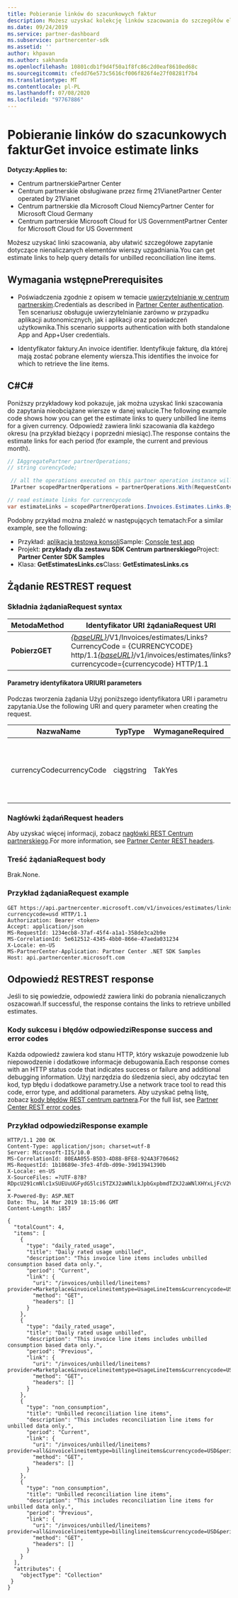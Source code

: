 ```yaml
---
title: Pobieranie linków do szacunkowych faktur
description: Możesz uzyskać kolekcję linków szacowania do szczegółów elementu wiersza uzgodnienia zapytania.
ms.date: 09/24/2019
ms.service: partner-dashboard
ms.subservice: partnercenter-sdk
ms.assetid: ''
author: khpavan
ms.author: sakhanda
ms.openlocfilehash: 10801cdb1f9d4f50a1f8fc86c2d0eaf8610ed68c
ms.sourcegitcommit: cfedd76e573c5616cf006f826f4e27f08281f7b4
ms.translationtype: MT
ms.contentlocale: pl-PL
ms.lasthandoff: 07/08/2020
ms.locfileid: "97767886"
---
```

# <a name="get-invoice-estimate-links"></a><span data-ttu-id="0ad39-103">Pobieranie linków do szacunkowych faktur</span><span class="sxs-lookup"><span data-stu-id="0ad39-103">Get invoice estimate links</span></span>

<span data-ttu-id="0ad39-104">**Dotyczy:**</span><span class="sxs-lookup"><span data-stu-id="0ad39-104">**Applies to:**</span></span>

- <span data-ttu-id="0ad39-105">Centrum partnerskie</span><span class="sxs-lookup"><span data-stu-id="0ad39-105">Partner Center</span></span>
- <span data-ttu-id="0ad39-106">Centrum partnerskie obsługiwane przez firmę 21Vianet</span><span class="sxs-lookup"><span data-stu-id="0ad39-106">Partner Center operated by 21Vianet</span></span>
- <span data-ttu-id="0ad39-107">Centrum partnerskie dla Microsoft Cloud Niemcy</span><span class="sxs-lookup"><span data-stu-id="0ad39-107">Partner Center for Microsoft Cloud Germany</span></span>
- <span data-ttu-id="0ad39-108">Centrum partnerskie Microsoft Cloud for US Government</span><span class="sxs-lookup"><span data-stu-id="0ad39-108">Partner Center for Microsoft Cloud for US Government</span></span>

<span data-ttu-id="0ad39-109">Możesz uzyskać linki szacowania, aby ułatwić szczegółowe zapytanie dotyczące nienaliczanych elementów wierszy uzgadniania.</span><span class="sxs-lookup"><span data-stu-id="0ad39-109">You can get estimate links to help query details for unbilled reconciliation line items.</span></span>

## <a name="prerequisites"></a><span data-ttu-id="0ad39-110">Wymagania wstępne</span><span class="sxs-lookup"><span data-stu-id="0ad39-110">Prerequisites</span></span>

- <span data-ttu-id="0ad39-111">Poświadczenia zgodnie z opisem w temacie [uwierzytelnianie w centrum partnerskim](partner-center-authentication.md).</span><span class="sxs-lookup"><span data-stu-id="0ad39-111">Credentials as described in [Partner Center authentication](partner-center-authentication.md).</span></span> <span data-ttu-id="0ad39-112">Ten scenariusz obsługuje uwierzytelnianie zarówno w przypadku aplikacji autonomicznych, jak i aplikacji oraz poświadczeń użytkownika.</span><span class="sxs-lookup"><span data-stu-id="0ad39-112">This scenario supports authentication with both standalone App and App+User credentials.</span></span>

- <span data-ttu-id="0ad39-113">Identyfikator faktury.</span><span class="sxs-lookup"><span data-stu-id="0ad39-113">An invoice identifier.</span></span> <span data-ttu-id="0ad39-114">Identyfikuje fakturę, dla której mają zostać pobrane elementy wiersza.</span><span class="sxs-lookup"><span data-stu-id="0ad39-114">This identifies the invoice for which to retrieve the line items.</span></span>

## <a name="c"></a><span data-ttu-id="0ad39-115">C\#</span><span class="sxs-lookup"><span data-stu-id="0ad39-115">C\#</span></span>

<span data-ttu-id="0ad39-116">Poniższy przykładowy kod pokazuje, jak można uzyskać linki szacowania do zapytania nieobciążane wiersze w danej walucie.</span><span class="sxs-lookup"><span data-stu-id="0ad39-116">The following example code shows how you can get the estimate links to query unbilled line items for a given currency.</span></span> <span data-ttu-id="0ad39-117">Odpowiedź zawiera linki szacowania dla każdego okresu (na przykład bieżący i poprzedni miesiąc).</span><span class="sxs-lookup"><span data-stu-id="0ad39-117">The response contains the estimate links for each period (for example, the current and previous month).</span></span>

``` csharp
// IAggregatePartner partnerOperations;
// string curencyCode;

 // all the operations executed on this partner operation instance will share the same correlation Id but will differ in request Id
 IPartner scopedPartnerOperations = partnerOperations.With(RequestContextFactory.Instance.Create(Guid.NewGuid()));

// read estimate links for currencycode
var estimateLinks = scopedPartnerOperations.Invoices.Estimates.Links.ByCurrency(curencyCode).Get();
```

<span data-ttu-id="0ad39-118">Podobny przykład można znaleźć w następujących tematach:</span><span class="sxs-lookup"><span data-stu-id="0ad39-118">For a similar example, see the following:</span></span>

- <span data-ttu-id="0ad39-119">Przykład: [aplikacja testowa konsoli](console-test-app.md)</span><span class="sxs-lookup"><span data-stu-id="0ad39-119">Sample: [Console test app](console-test-app.md)</span></span>
- <span data-ttu-id="0ad39-120">Projekt: **przykłady dla zestawu SDK Centrum partnerskiego**</span><span class="sxs-lookup"><span data-stu-id="0ad39-120">Project: **Partner Center SDK Samples**</span></span>
- <span data-ttu-id="0ad39-121">Klasa: **GetEstimatesLinks.cs**</span><span class="sxs-lookup"><span data-stu-id="0ad39-121">Class: **GetEstimatesLinks.cs**</span></span>

## <a name="rest-request"></a><span data-ttu-id="0ad39-122">Żądanie REST</span><span class="sxs-lookup"><span data-stu-id="0ad39-122">REST request</span></span>

### <a name="request-syntax"></a><span data-ttu-id="0ad39-123">Składnia żądania</span><span class="sxs-lookup"><span data-stu-id="0ad39-123">Request syntax</span></span>

| <span data-ttu-id="0ad39-124">Metoda</span><span class="sxs-lookup"><span data-stu-id="0ad39-124">Method</span></span>  | <span data-ttu-id="0ad39-125">Identyfikator URI żądania</span><span class="sxs-lookup"><span data-stu-id="0ad39-125">Request URI</span></span>                                                                                                 |
|---------|-------------------------------------------------------------------------------------------------------------|
| <span data-ttu-id="0ad39-126">**Pobierz**</span><span class="sxs-lookup"><span data-stu-id="0ad39-126">**GET**</span></span> | <span data-ttu-id="0ad39-127">[*{baseURL}*](partner-center-rest-urls.md)/V1/Invoices/estimates/Links? CurrencyCode = {CURRENCYCODE} http/1.1</span><span class="sxs-lookup"><span data-stu-id="0ad39-127">[*{baseURL}*](partner-center-rest-urls.md)/v1/invoices/estimates/links?currencycode={currencycode} HTTP/1.1</span></span> |

#### <a name="uri-parameters"></a><span data-ttu-id="0ad39-128">Parametry identyfikatora URI</span><span class="sxs-lookup"><span data-stu-id="0ad39-128">URI parameters</span></span>

<span data-ttu-id="0ad39-129">Podczas tworzenia żądania Użyj poniższego identyfikatora URI i parametru zapytania.</span><span class="sxs-lookup"><span data-stu-id="0ad39-129">Use the following URI and query parameter when creating the request.</span></span>

| <span data-ttu-id="0ad39-130">Nazwa</span><span class="sxs-lookup"><span data-stu-id="0ad39-130">Name</span></span>                   | <span data-ttu-id="0ad39-131">Typ</span><span class="sxs-lookup"><span data-stu-id="0ad39-131">Type</span></span>   | <span data-ttu-id="0ad39-132">Wymagane</span><span class="sxs-lookup"><span data-stu-id="0ad39-132">Required</span></span> | <span data-ttu-id="0ad39-133">Opis</span><span class="sxs-lookup"><span data-stu-id="0ad39-133">Description</span></span>                                                       |
|------------------------|--------|----------|-------------------------------------------------------------------|
| <span data-ttu-id="0ad39-134">currencyCode</span><span class="sxs-lookup"><span data-stu-id="0ad39-134">currencyCode</span></span>           | <span data-ttu-id="0ad39-135">ciąg</span><span class="sxs-lookup"><span data-stu-id="0ad39-135">string</span></span> | <span data-ttu-id="0ad39-136">Tak</span><span class="sxs-lookup"><span data-stu-id="0ad39-136">Yes</span></span>      | <span data-ttu-id="0ad39-137">Kod waluty dla nieobciążanych elementów wiersza.</span><span class="sxs-lookup"><span data-stu-id="0ad39-137">The currency code for the unbilled line items.</span></span>                    |

### <a name="request-headers"></a><span data-ttu-id="0ad39-138">Nagłówki żądań</span><span class="sxs-lookup"><span data-stu-id="0ad39-138">Request headers</span></span>

<span data-ttu-id="0ad39-139">Aby uzyskać więcej informacji, zobacz [nagłówki REST Centrum partnerskiego](headers.md).</span><span class="sxs-lookup"><span data-stu-id="0ad39-139">For more information, see [Partner Center REST headers](headers.md).</span></span>

### <a name="request-body"></a><span data-ttu-id="0ad39-140">Treść żądania</span><span class="sxs-lookup"><span data-stu-id="0ad39-140">Request body</span></span>

<span data-ttu-id="0ad39-141">Brak.</span><span class="sxs-lookup"><span data-stu-id="0ad39-141">None.</span></span>

### <a name="request-example"></a><span data-ttu-id="0ad39-142">Przykład żądania</span><span class="sxs-lookup"><span data-stu-id="0ad39-142">Request example</span></span>

```http
GET https://api.partnercenter.microsoft.com/v1/invoices/estimates/links?currencycode=usd HTTP/1.1
Authorization: Bearer <token>
Accept: application/json
MS-RequestId: 1234ecb8-37af-45f4-a1a1-358de3ca2b9e
MS-CorrelationId: 5e612512-4345-4bb0-866e-47aeda031234
X-Locale: en-US
MS-PartnerCenter-Application: Partner Center .NET SDK Samples
Host: api.partnercenter.microsoft.com
```

## <a name="rest-response"></a><span data-ttu-id="0ad39-143">Odpowiedź REST</span><span class="sxs-lookup"><span data-stu-id="0ad39-143">REST response</span></span>

<span data-ttu-id="0ad39-144">Jeśli to się powiedzie, odpowiedź zawiera linki do pobrania nienaliczanych oszacowań.</span><span class="sxs-lookup"><span data-stu-id="0ad39-144">If successful, the response contains the links to retrieve unbilled estimates.</span></span>

### <a name="response-success-and-error-codes"></a><span data-ttu-id="0ad39-145">Kody sukcesu i błędów odpowiedzi</span><span class="sxs-lookup"><span data-stu-id="0ad39-145">Response success and error codes</span></span>

<span data-ttu-id="0ad39-146">Każda odpowiedź zawiera kod stanu HTTP, który wskazuje powodzenie lub niepowodzenie i dodatkowe informacje debugowania.</span><span class="sxs-lookup"><span data-stu-id="0ad39-146">Each response comes with an HTTP status code that indicates success or failure and additional debugging information.</span></span> <span data-ttu-id="0ad39-147">Użyj narzędzia do śledzenia sieci, aby odczytać ten kod, typ błędu i dodatkowe parametry.</span><span class="sxs-lookup"><span data-stu-id="0ad39-147">Use a network trace tool to read this code, error type, and additional parameters.</span></span> <span data-ttu-id="0ad39-148">Aby uzyskać pełną listę, zobacz [kody błędów REST centrum partnera](error-codes.md).</span><span class="sxs-lookup"><span data-stu-id="0ad39-148">For the full list, see [Partner Center REST error codes](error-codes.md).</span></span>

### <a name="response-example"></a><span data-ttu-id="0ad39-149">Przykład odpowiedzi</span><span class="sxs-lookup"><span data-stu-id="0ad39-149">Response example</span></span>

```http
HTTP/1.1 200 OK
Content-Type: application/json; charset=utf-8
Server: Microsoft-IIS/10.0
MS-CorrelationId: 80EAA055-B5D3-4D88-BFE8-924A3F706462
MS-RequestId: 1b18689e-3fe3-4fdb-d09e-39d13941390b
X-Locale: en-US
X-SourceFiles: =?UTF-8?B?RDpcU291cmNlc1xSUEUuUGFydG5lci5TZXJ2aWNlLkJpbGxpbmdTZXJ2aWNlXHYxLjFcV2ViQXBpc1xCaWxsaW5nU2VydmljZS5WMi5XZWJcdjFcaW52b2ljZXNcZXN0aW1hdGVzXGxpbmtz?=
X-Powered-By: ASP.NET
Date: Thu, 14 Mar 2019 18:15:06 GMT
Content-Length: 1857

{
  "totalCount": 4,
  "items": [
    {
      "type": "daily_rated_usage",
      "title": "Daily rated usage unbilled",
      "description": "This invoice line items includes unbilled consumption based data only.",
      "period": "Current",
      "link": {
        "uri": "/invoices/unbilled/lineitems?provider=Marketplace&invoicelineitemtype=UsageLineItems&currencycode=USD&period=current&size=2000",
        "method": "GET",
        "headers": []
      }
    },
    {
      "type": "daily_rated_usage",
      "title": "Daily rated usage unbilled",
      "description": "This invoice line items includes unbilled consumption based data only.",
      "period": "Previous",
      "link": {
        "uri": "/invoices/unbilled/lineitems?provider=Marketplace&invoicelineitemtype=UsageLineItems&currencycode=USD&period=previous&size=2000",
        "method": "GET",
        "headers": []
      }
    },
    {
      "type": "non_consumption",
      "title": "Unbilled reconciliation line items",
      "description": "This includes reconciliation line items for unbilled data only.",
      "period": "Current",
      "link": {
        "uri": "/invoices/unbilled/lineitems?provider=all&invoicelineitemtype=billinglineitems&currencycode=USD&period=current&size=2000",
        "method": "GET",
        "headers": []
      }
    },
    {
      "type": "non_consumption",
      "title": "Unbilled reconciliation line items",
      "description": "This includes reconciliation line items for unbilled data only.",
      "period": "Previous",
      "link": {
        "uri": "/invoices/unbilled/lineitems?provider=all&invoicelineitemtype=billinglineitems&currencycode=USD&period=previous&size=2000",
        "method": "GET",
        "headers": []
      }
    }
  ],
  "attributes": {
    "objectType": "Collection"
 }
}
```
